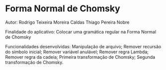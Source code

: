 Forma Normal de Chomsky
=========

Autor:
	Rodrigo Teixeira Moreira Caldas
	Thiago Pereira Nobre

Finalidade do aplicativo: 
	Colocar uma gramática regular na Forma Normal de Chomsky
		
Funcionalidades desenvolvidas:
	Manipulação de arquivo;
	Remover recursão do símbolo inicial;
	Remover variável anulável;
	Remover regra Lambda;
	Remover regra da cadeia;
	Primeira transformação de Chomsky;
	Segunda transformação de Chomsky.